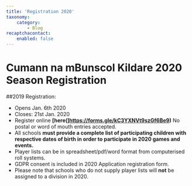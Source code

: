 ```yaml
---
title: 'Registration 2020'
taxonomy:
    category:
        - Blog
recaptchacontact:
    enabled: false
---
```


# Cumann na mBunscol Kildare 2020 Season Registration 
##2019 Registration: 
* Opens Jan. 6th 2020
* Closes: 21st Jan. 2020
* Register online **[here(]https://forms.gle/kC3YXNVt9szGf6Be9)** No postal or word of mouth entries accepted.
* All schools **must provide a complete list of participating children with respective dates of birth in order to participate in 2020 games and events.**
* Player lists can be in spreadsheet/pdf/word format from computerised roll systems. 
* GDPR consent is included in 2020 Application registration form.
* Please note that schools who do not supply player lists will **not** be assigned to a division in 2020.



